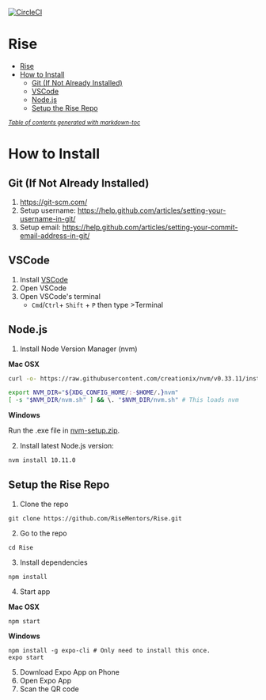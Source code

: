 [![CircleCI](https://circleci.com/gh/RiseMentors/Rise/tree/master.svg?style=svg)](https://circleci.com/gh/RiseMentors/Rise/tree/master)
# Rise
- [Rise](#rise)
- [How to Install](#how-to-install)
  * [Git (If Not Already Installed)](#git--if-not-already-installed-)
  * [VSCode](#vscode)
  * [Node.js](#nodejs)
  * [Setup the Rise Repo](#setup-the-rise-repo)

<small><i><a href='http://ecotrust-canada.github.io/markdown-toc/'>Table of contents generated with markdown-toc</a></i></small>

# How to Install

## Git (If Not Already Installed)
1. https://git-scm.com/
2. Setup username: https://help.github.com/articles/setting-your-username-in-git/ 
3. Setup email: https://help.github.com/articles/setting-your-commit-email-address-in-git/ 

## VSCode
1. Install [VSCode](https://code.visualstudio.com/)
2. Open VSCode
3. Open VSCode's terminal
    - `Cmd`/`Ctrl`+ `Shift` + `P` then type >Terminal
## Node.js
1. Install Node Version Manager (nvm) 

**Mac OSX**

```bash
curl -o- https://raw.githubusercontent.com/creationix/nvm/v0.33.11/install.sh | bash
```
```bash
export NVM_DIR="${XDG_CONFIG_HOME/:-$HOME/.}nvm"
[ -s "$NVM_DIR/nvm.sh" ] && \. "$NVM_DIR/nvm.sh" # This loads nvm
```
**Windows**

Run the .exe file in [nvm-setup.zip](https://github.com/coreybutler/nvm-windows/releases/download/1.1.7/nvm-setup.zip).

2. Install latest Node.js version:
```bash
nvm install 10.11.0 
```

## Setup the Rise Repo
1. Clone the repo
```
git clone https://github.com/RiseMentors/Rise.git
```
2. Go to the repo
```
cd Rise
```
3. Install dependencies
```
npm install
```
4. Start app

**Mac OSX**
```
npm start
```
**Windows**
```
npm install -g expo-cli # Only need to install this once.
expo start
```
5. Download Expo App on Phone
6. Open Expo App
7. Scan the QR code
